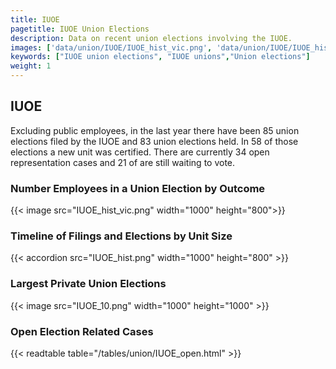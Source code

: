 ```yaml
---
title: IUOE
pagetitle: IUOE Union Elections
description: Data on recent union elections involving the IUOE.
images: ['data/union/IUOE/IUOE_hist_vic.png', 'data/union/IUOE/IUOE_hist_size.png', 'data/union/IUOE/IUOE_10.png']
keywords: ["IUOE union elections", "IUOE unions","Union elections"]
weight: 1
---
```

##  IUOE

Excluding public employees, in the last year there have been 85 union elections filed by the IUOE and 83 union elections held. In 58 of those elections a new unit was certified. There are currently 34 open representation cases and 21 of are still waiting to vote.

### Number Employees in a Union Election by Outcome
{{< image src="IUOE_hist_vic.png" width="1000" height="800">}}

### Timeline of Filings and Elections by Unit Size
{{< accordion src="IUOE_hist.png" width="1000" height="800" >}}

### Largest Private Union Elections
{{< image src="IUOE_10.png" width="1000" height="1000"  >}}

### Open Election Related Cases
{{< readtable table="/tables/union/IUOE_open.html" >}}

